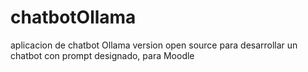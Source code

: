 # chatbotOllama
aplicacion de chatbot Ollama version open source para desarrollar un chatbot con prompt designado, para Moodle
